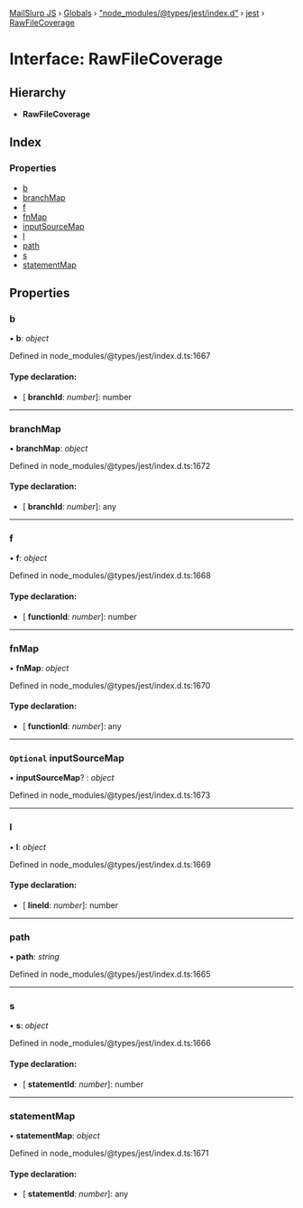 [MailSlurp JS](../README.md) › [Globals](../globals.md) › ["node_modules/@types/jest/index.d"](../modules/_node_modules__types_jest_index_d_.md) › [jest](../modules/_node_modules__types_jest_index_d_.jest.md) › [RawFileCoverage](_node_modules__types_jest_index_d_.jest.rawfilecoverage.md)

# Interface: RawFileCoverage

## Hierarchy

* **RawFileCoverage**

## Index

### Properties

* [b](_node_modules__types_jest_index_d_.jest.rawfilecoverage.md#b)
* [branchMap](_node_modules__types_jest_index_d_.jest.rawfilecoverage.md#branchmap)
* [f](_node_modules__types_jest_index_d_.jest.rawfilecoverage.md#f)
* [fnMap](_node_modules__types_jest_index_d_.jest.rawfilecoverage.md#fnmap)
* [inputSourceMap](_node_modules__types_jest_index_d_.jest.rawfilecoverage.md#optional-inputsourcemap)
* [l](_node_modules__types_jest_index_d_.jest.rawfilecoverage.md#l)
* [path](_node_modules__types_jest_index_d_.jest.rawfilecoverage.md#path)
* [s](_node_modules__types_jest_index_d_.jest.rawfilecoverage.md#s)
* [statementMap](_node_modules__types_jest_index_d_.jest.rawfilecoverage.md#statementmap)

## Properties

###  b

• **b**: *object*

Defined in node_modules/@types/jest/index.d.ts:1667

#### Type declaration:

* \[ **branchId**: *number*\]: number

___

###  branchMap

• **branchMap**: *object*

Defined in node_modules/@types/jest/index.d.ts:1672

#### Type declaration:

* \[ **branchId**: *number*\]: any

___

###  f

• **f**: *object*

Defined in node_modules/@types/jest/index.d.ts:1668

#### Type declaration:

* \[ **functionId**: *number*\]: number

___

###  fnMap

• **fnMap**: *object*

Defined in node_modules/@types/jest/index.d.ts:1670

#### Type declaration:

* \[ **functionId**: *number*\]: any

___

### `Optional` inputSourceMap

• **inputSourceMap**? : *object*

Defined in node_modules/@types/jest/index.d.ts:1673

___

###  l

• **l**: *object*

Defined in node_modules/@types/jest/index.d.ts:1669

#### Type declaration:

* \[ **lineId**: *number*\]: number

___

###  path

• **path**: *string*

Defined in node_modules/@types/jest/index.d.ts:1665

___

###  s

• **s**: *object*

Defined in node_modules/@types/jest/index.d.ts:1666

#### Type declaration:

* \[ **statementId**: *number*\]: number

___

###  statementMap

• **statementMap**: *object*

Defined in node_modules/@types/jest/index.d.ts:1671

#### Type declaration:

* \[ **statementId**: *number*\]: any
